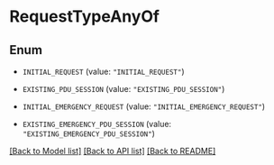 # RequestTypeAnyOf

## Enum


* `INITIAL_REQUEST` (value: `"INITIAL_REQUEST"`)

* `EXISTING_PDU_SESSION` (value: `"EXISTING_PDU_SESSION"`)

* `INITIAL_EMERGENCY_REQUEST` (value: `"INITIAL_EMERGENCY_REQUEST"`)

* `EXISTING_EMERGENCY_PDU_SESSION` (value: `"EXISTING_EMERGENCY_PDU_SESSION"`)


[[Back to Model list]](../README.md#documentation-for-models) [[Back to API list]](../README.md#documentation-for-api-endpoints) [[Back to README]](../README.md)



